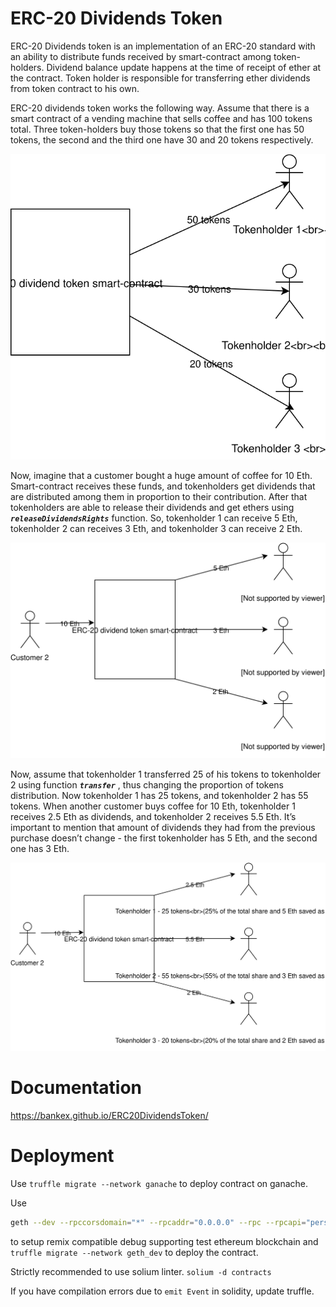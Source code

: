 # ERC-20 Dividends Token

ERC-20 Dividends token is an implementation of an ERC-20 standard with an ability to distribute funds received by smart-contract among token-holders. Dividend balance update happens at the time of receipt of ether at the contract. Token holder is responsible for transferring ether dividends from token contract to his own.

ERC-20 dividends token works the following way. Assume that there is a smart contract of a vending machine that sells coffee and has 100 tokens total. Three token-holders buy those tokens so that the first one has 50 tokens, the second and the third one have 30 and 20 tokens respectively.  

![getting tokens](../docs/images/dividends/image0.svg)

Now, imagine that a customer bought a huge amount of coffee for 10 Eth. Smart-contract receives these funds, and tokenholders get dividends that are distributed among them in proportion to their contribution. After that tokenholders are able to release their dividends and get ethers using ***`releaseDividendsRights`*** function.  So, tokenholder 1 can receive 5 Eth, tokenholder 2 can receives 3 Eth, and tokenholder 3 can receive 2 Eth.

![releasing dividends](../docs/images/dividends/image1.svg)

Now, assume that tokenholder 1 transferred 25 of his tokens to tokenholder 2 using function ***`transfer`*** , thus changing the proportion of tokens distribution. Now tokenholder 1 has 25 tokens, and tokenholder 2 has 55 tokens. When another customer buys coffee for 10 Eth, tokenholder 1 receives 2.5 Eth as dividends, and tokenholder 2 receives 5.5 Eth. It’s important to mention that amount of dividends they had from the previous purchase doesn’t change - the first tokenholder has 5 Eth, and the second one has 3 Eth. 

![proportion changed](../docs/images/dividends/image2.svg)






# Documentation

https://bankex.github.io/ERC20DividendsToken/


# Deployment

Use `truffle migrate --network ganache` to  deploy contract on ganache.

Use 
```bash
geth --dev --rpccorsdomain="*" --rpcaddr="0.0.0.0" --rpc --rpcapi="personal,eth,net,debug,web3,db,admin" --networkid 7555  --dev.period=1
```
to setup remix compatible debug supporting test ethereum blockchain and `truffle migrate --network geth_dev` to deploy the contract.


Strictly recommended to use solium linter. `solium -d contracts`

If you have compilation errors due to `emit Event` in solidity, update truffle.
